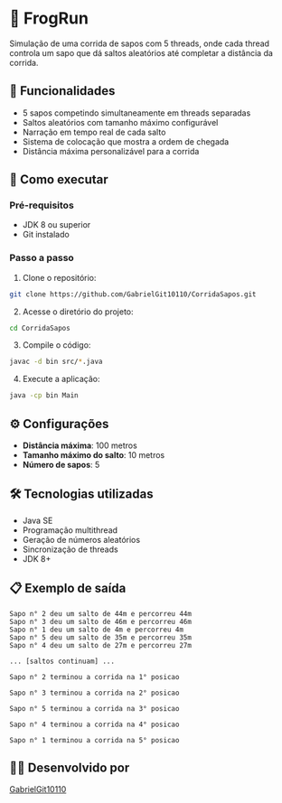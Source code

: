 # 🐸 FrogRun

Simulação de uma corrida de sapos com 5 threads, onde cada thread controla um sapo que dá saltos aleatórios até completar a distância da corrida.

## 🎯 Funcionalidades

- 5 sapos competindo simultaneamente em threads separadas
- Saltos aleatórios com tamanho máximo configurável
- Narração em tempo real de cada salto
- Sistema de colocação que mostra a ordem de chegada
- Distância máxima personalizável para a corrida

## 🚀 Como executar

### Pré-requisitos
- JDK 8 ou superior
- Git instalado

### Passo a passo
1. Clone o repositório:
```bash
git clone https://github.com/GabrielGit10110/CorridaSapos.git
```

2. Acesse o diretório do projeto:
```bash
cd CorridaSapos
```

3. Compile o código:
```bash
javac -d bin src/*.java
```

4. Execute a aplicação:
```bash
java -cp bin Main
```

## ⚙️ Configurações
- **Distância máxima**: 100 metros
- **Tamanho máximo do salto**: 10 metros
- **Número de sapos**: 5

## 🛠️ Tecnologias utilizadas
- Java SE
- Programação multithread
- Geração de números aleatórios
- Sincronização de threads
- JDK 8+

## 📋 Exemplo de saída
```
Sapo n° 2 deu um salto de 44m e percorreu 44m
Sapo n° 3 deu um salto de 46m e percorreu 46m
Sapo n° 1 deu um salto de 4m e percorreu 4m
Sapo n° 5 deu um salto de 35m e percorreu 35m
Sapo n° 4 deu um salto de 27m e percorreu 27m

... [saltos continuam] ...

Sapo n° 2 terminou a corrida na 1° posicao 

Sapo n° 3 terminou a corrida na 2° posicao 

Sapo n° 5 terminou a corrida na 3° posicao 

Sapo n° 4 terminou a corrida na 4° posicao 

Sapo n° 1 terminou a corrida na 5° posicao 
```

## 👨‍💻 Desenvolvido por
[GabrielGit10110](https://github.com/GabrielGit10110)
